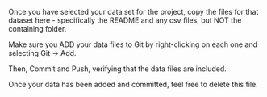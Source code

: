 Once you have selected your data set for the project, copy the files for that dataset here - specifically the README and any csv files, but NOT the containing folder.

Make sure you ADD your data files to Git by right-clicking on each one and selecting  Git -> Add. 

Then, Commit and Push, verifying that the data files are included.

Once your data has been added and committed, feel free to delete this file.